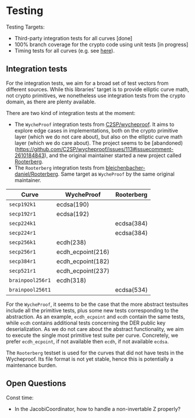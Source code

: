 # Testing

Testing Targets:
- Third-party integration tests for all curves [done]
- 100% branch coverage for the crypto code using unit tests [in progress]
- Timing tests for all curves (e.g. see [here](https://github.com/bleichenbacher-daniel/Rooterberg/issues/2)).

## Integration tests

For the integration tests, we aim for a broad set of test vectors from different sources. While this libraries' target is to provide elliptic curve math, not crypto primitives, we nonetheless use integration tests from the crypto domain, as there are plenty available.

There are two kind of integration tests at the moment:
- The `WycheProof` integration tests from [C2SP/wycheproof](https://github.com/C2SP/wycheproof). It aims to explore edge cases in implementations, both on the crypto primitive layer (which we do not care about), but also on the elliptic curve math layer (which we do care about). The project seems to be [abandoned)(https://github.com/C2SP/wycheproof/issues/113#issuecomment-2610184843), and the original maintainer started a new project called [Rooterberg](https://github.com/bleichenbacher-daniel/Rooterberg).
- The `Rooterberg` integration tests from [bleichenbacher-daniel/Rooterberg](https://github.com/bleichenbacher-daniel/Rooterberg). Same target as `WycheProof` by the same original maintainer.

| Curve            | WycheProof        | Rooterberg |
|------------------|-------------------|------------|
| `secp192k1`      | ecdsa(190)        |            |
| `secp192r1`      | ecdsa(192)        |            |
| `secp224k1`      |                   | ecdsa(384) |
| `secp224r1`      |                   | ecdsa(384) |
| `secp256k1`      | ecdh(238)         |            |
| `secp256r1`      | ecdh_ecpoint(216) |            |
| `secp384r1`      | ecdh_ecpoint(182) |            |
| `secp521r1`      | ecdh_ecpoint(237) |            |
| `brainpool256r1` | ecdh(318)         |            |
| `brainpool256t1` |                   | ecdsa(534) |

For the `WycheProof`, it seems to be the case that the more abstract testsuites include all the primitive tests, plus some new tests corresponding to the abstraction. As an example, `ecdh_ecpoint` and `ecdh` contain the same tests, while `ecdh` contains additional tests concerning the DER public key deserialization. As we do not care about the abstract functionality, we aim to execute the single most primitive test suite per curve. Concretely, we prefer `ecdh_ecpoint`, if not available then `ecdh`, if not available `ecdsa`.

The `Rooterberg` testset is used for the curves that did not have tests in the Wycheproof. Its file format is not yet stable, hence this is potentially a maintenance burden.  


## Open Questions

Const time:
- In the JacobiCoordinator, how to handle a non-invertable Z properly?
